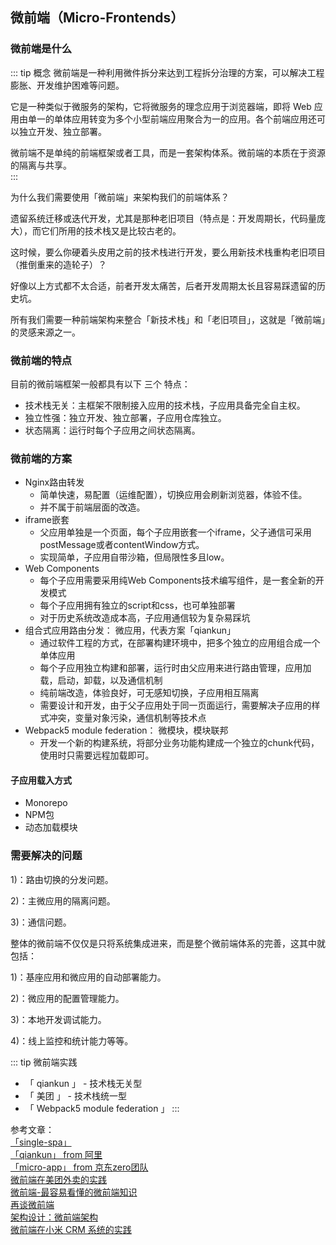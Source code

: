 ## 微前端（Micro-Frontends）

### 微前端是什么
::: tip 概念
微前端是一种利用微件拆分来达到工程拆分治理的方案，可以解决工程膨胀、开发维护困难等问题。

它是一种类似于微服务的架构，它将微服务的理念应用于浏览器端，即将 Web 应用由单一的单体应用转变为多个小型前端应用聚合为一的应用。各个前端应用还可以独立开发、独立部署。

微前端不是单纯的前端框架或者工具，而是一套架构体系。微前端的本质在于资源的隔离与共享。  
:::

为什么我们需要使用「微前端」来架构我们的前端体系？

遗留系统迁移或迭代开发，尤其是那种老旧项目（特点是：开发周期长，代码量庞大），而它们所用的技术栈又是比较古老的。

这时候，要么你硬着头皮用之前的技术栈进行开发，要么用新技术栈重构老旧项目（推倒重来的造轮子）？

好像以上方式都不太合适，前者开发太痛苦，后者开发周期太长且容易踩遗留的历史坑。

所有我们需要一种前端架构来整合「新技术栈」和「老旧项目」，这就是「微前端」的灵感来源之一。

### 微前端的特点
目前的微前端框架一般都具有以下 三个 特点：
+ 技术栈无关：主框架不限制接入应用的技术栈，子应用具备完全自主权。
+ 独立性强：独立开发、独立部署，子应用仓库独立。
+ 状态隔离：运行时每个子应用之间状态隔离。

### 微前端的方案
+ Nginx路由转发
    + 简单快速，易配置（运维配置），切换应用会刷新浏览器，体验不佳。
    + 并不属于前端层面的改造。
+ iframe嵌套
    + 父应用单独是一个页面，每个子应用嵌套一个iframe，父子通信可采用postMessage或者contentWindow方式。
    + 实现简单，子应用自带沙箱，但局限性多且low。
+ Web Components
    + 每个子应用需要采用纯Web Components技术编写组件，是一套全新的开发模式
    + 每个子应用拥有独立的script和css，也可单独部署
    + 对于历史系统改造成本高，子应用通信较为复杂易踩坑
+ 组合式应用路由分发： 微应用，代表方案「qiankun」
    + 通过软件工程的方式，在部署构建环境中，把多个独立的应用组合成一个单体应用
    + 每个子应用独立构建和部署，运行时由父应用来进行路由管理，应用加载，启动，卸载，以及通信机制
    + 纯前端改造，体验良好，可无感知切换，子应用相互隔离
    + 需要设计和开发，由于父子应用处于同一页面运行，需要解决子应用的样式冲突，变量对象污染，通信机制等技术点
+ Webpack5 module federation： 微模块，模块联邦
    + 开发一个新的构建系统，将部分业务功能构建成一个独立的chunk代码，使用时只需要远程加载即可。

#### 子应用载入方式
+ Monorepo
+ NPM包
+ 动态加载模块

### 需要解决的问题

1)：路由切换的分发问题。

2)：主微应用的隔离问题。

3)：通信问题。


整体的微前端不仅仅是只将系统集成进来，而是整个微前端体系的完善，这其中就包括：

1)：基座应用和微应用的自动部署能力。

2)：微应用的配置管理能力。

3)：本地开发调试能力。

4)：线上监控和统计能力等等。



::: tip 微前端实践
+ 「 qiankun 」 - 技术栈无关型
+ 「 美团 」 - 技术栈统一型
+ 「 Webpack5 module federation 」
:::


参考文章：<br />
<a href="https://zh-hans.single-spa.js.org/" target="_blank">「single-spa」</a><br />
<a href="https://qiankun.umijs.org/zh" target="_blank">「qiankun」 from 阿里</a><br />
<a href="https://zeroing.jd.com/docs.html#/" target="_blank">「micro-app」 from 京东zero团队</a><br />
<a href="https://tech.meituan.com/2020/02/27/meituan-waimai-micro-frontends-practice.html" target="_blank">微前端在美团外卖的实践</a><br />
<a href="https://juejin.cn/post/6844904162509979662" target="_blank">微前端-最容易看懂的微前端知识</a><br />
<a href="https://zhuanlan.zhihu.com/p/234964127" target="_blank">再谈微前端</a><br />
<a href="https://zhuanlan.zhihu.com/p/79388540" target="_blank">架构设计：微前端架构</a><br />
<a href="https://xiaomi-info.github.io/2020/04/14/fe-microfrontends-practice/" target="_blank">微前端在小米 CRM 系统的实践</a><br />